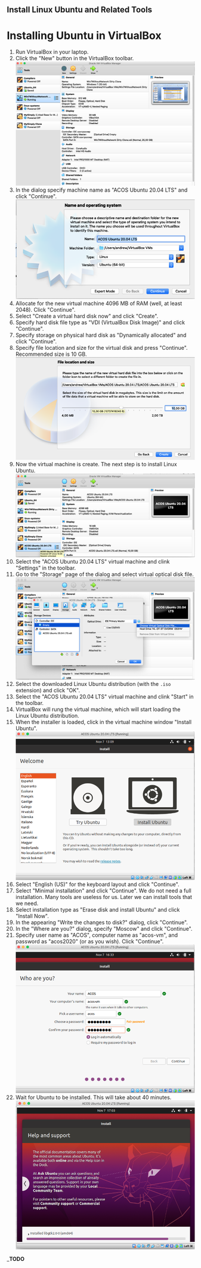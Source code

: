 Install Linux Ubuntu and Related Tools
---

# Installing Ubuntu in VirtualBox

1. Run VirtualBox in your laptop.
1. Click the "New" button in the VirtualBox toolbar.
   ![VirtualBox New](images/virtualbox_new.png)  
1. In the dialog specify machine name as "ACOS Ubuntu 20.04 LTS" and click "Continue".
   ![VirtualBox New Ubuntu](images/virtualbox_new_ubuntu.png)
1. Allocate for the new virtual machine 4096 MB of RAM (well, at least 2048). Click "Continue".
1. Select "Create a virtual hard disk now" and click "Create".
1. Specify hard disk file type as "VDI (VirtualBox Disk Image)" and click "Continue".
1. Specify storage on physical hard disk as "Dynamically allocated" and click "Continue".
1. Specify file location and size for the virtual disk and press "Continue". Recommended size is 10 GB.
   ![VirtualBox Virtual disk](images/virtualbox_disk.png)
1. Now the virtual machine is create. The next step is to install Linux Ubuntu.
   ![VirtualBox New Ubuntu](images/virtualbox_new_ubuntu_2.png)
1. Select the "ACOS Ubuntu 20.04 LTS" virtual machine and clink "Settings" in the toolbar.
1. Go to the "Storage" page of the dialog and select virtual optical disk file.
   ![VirtualBox New Ubuntu](images/virtualbox_ubuntu_iso.png)
1. Select the downloaded Linux Ubuntu distribution (with the `.iso` extension) and click "OK".
1. Select the "ACOS Ubuntu 20.04 LTS" virtual machine and clink "Start" in the toolbar.
1. VirtualBox will rung the virtual machine, which will start loading the Linux Ubuntu distribution.
1. When the installer is loaded, click in the virtual machine window "Install Ubuntu".
   ![VirtualBox Install Ubuntu](images/virtualbox_install_ubuntu.png)
1. Select "English (US)" for the keyboard layout and click "Continue".
1. Select "Minimal installation" and click "Continue". We do not need a full installation. Many tools are useless for us. Later we can install tools that we need.
1. Select installation type as "Erase disk and install Ubuntu" and click "Install Now".
1. In the appearing "Write the changes to disk?" dialog, click "Continue".
1. In the "Where are you?" dialog, specify "Moscow" and click "Continue".
1. Specify user name as "ACOS", computer name as "acos-vm", and password as "acos2020" (or as you wish). Click "Continue".
   ![VirtualBox Ubuntu Password](images/virtualbox_ubuntu_password.png)
1. Wait for Ubuntu to be installed. This will take about 40 minutes.
   ![VirtualBox Ubuntu Installing](images/virtualbox_ubuntu_installing.png)


___TODO__
